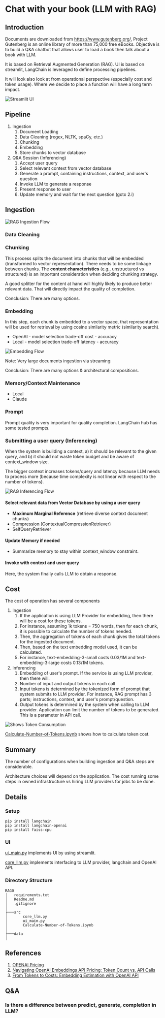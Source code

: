 # Chat with your book (LLM with RAG)

## Introduction

Documents are downloaded from https://www.gutenberg.org/, Project Gutenberg is an online library of more than 75,000 free eBooks. 
Objective is to build a Q&A chatbot that allows user to load a book then talk about a book with LLM. 

It is based on Retrieval Augmented Generation (RAG). UI is based on streamlit, 
LangChain is leveraged to define processing pipelines. 

It will look also look at from operational perspective (especially cost and token usage).
Where we decide to place a function will have a long term impact. 

![Streamlit UI](./img/UI_main_screen_v1.png)

## Pipeline
 1. Ingestion
     1. Document Loading 
     1. Data Cleaning (regex, NLTK, spaCy, etc.)
     1. Chunking
     1. Embedding
     1. Store chunks to vector database 
1. Q&A Session (Inferencing)
    1. Accept user query
    1. Select relevant context from vector database
    1. Generate a prompt, containing instructions, context, and user's question
    1. Invoke LLM to generate a response
    1. Present response to user
    1. Update memory and wait for the next question (goto 2.i)

## Ingestion

![RAG Ingestion Flow](./img/RAG-ingestion-flow.png)

### Data Cleaning


### Chunking
This process splits the document into chunks that will be embedded (transformed to vector representation).
There needs to be some linkage between chunks.
The **content characteristics** (e.g., unstructured vs structured) is an important consideration when deciding chunking strategy. 

A good splitter for the content at hand will highly likely to produce better relevant data. That will directly impact the quality of completion. 

Conclusion: There are many options. 

### Embedding
In this step, each chunk is embedded to a vector space, that representation will be used for retrieval 
by using cosine similarity metric (similarity search). 


- OpenAI - model selection trade-off cost - accuracy
- Local - model selection trade-off latency - accuracy

![Embedding Flow](./img/embedding-flow.png)

Note: Very large documents ingestion via streaming 

Conclusion: There are many options & architectural compositions.

### Memory/Context Maintenance
- Local 
- Claude   

### Prompt
Prompt quality is very important for quality completion. 
LangChain hub has some tested prompts. 


### Submitting a user query (Inferencing)

When the system is building a context, 
a) it should be relevant to the given query, and 
b) it should not waste token budget and be aware of context_window size. 

The bigger context increases tokens/query and latency because LLM needs to process more 
(because time complexity is not linear with respect to the number of tokens). 

![RAG Inferencing Flow](./img/RAG-inferencing.png)

#### Select relevant data from Vector Database by using a user query
- **Maximum Marginal Reference** (retrieve diverse context document chunks)
- Compression (ContextualCompressionRetriever)
- SelfQueryRetriever

#### Update Memory if needed

- Summarize memory to stay within context_window constraint.

#### Invoke with context and user query
Here, the system finally calls LLM to obtain a response. 

## Cost 
The cost of operation has several components
 1. Ingestion
    1. If the application is using LLM Provider for embedding, then there will be a cost for these tokens. 
    2. For instance, assuming 1k tokens = 750 words, then for each chunk, it is possible to calculate the number of tokens needed.
    3. Then, the aggregation of tokens of each chunk gives the total tokens for the ingested document. 
    4. Then, based on the text embedding model used, it can be calculated.
    5. For instance, text-embedding-3-small costs 0.03/1M and text-embedding-3-large costs 0.13/1M tokens.
 1. Inferencing 
    1. Embedding of user's prompt. If the service is using LLM provider, then there will. 
    2. Number of input and output tokens in each call
    2. Input tokens is determined by the tokenized form of prompt that system submits to LLM provider. For instance, RAG prompt has 3 parts; instructions, context, and user's prompt/question. 
    3. Output tokens is determined by the system when calling to LLM provider. Application can limit the number of tokens to be generated. This is a parameter in API call. 

![Shows Token Consumption](./img/UI-main_screen_v2.png)

[Calculate-Number-of-Tokens.ipynb](./src/Calculate-Number-of-Tokens.ipynb) shows how to calculate token cost. 

## Summary
The number of configurations when building ingestion and Q&A steps are considerable.  

Architecture choices will depend on the application. 
The cost running some steps in owned infrastructure vs hiring LLM providers for jobs to be done. 

## Details

### Setup

```
pip install langchain
pip install langchain-openai
pip install faiss-cpu
```

### UI

[ui_main.py](./src/ui_main.py) implements UI by using streamlit.

[core_llm.py](./src/core_llm.py) implements interfacing to LLM provider, langchain and OpenAI API.

### Directory Structure
```
RAG0
│   requirements.txt
│   Readme.md
│   .gitignore
│
├───src
│       core_llm.py
│       ui_main.py
│       Calculate-Number-of-Tokens.ipynb
│
├───data
│       
```

## References
 1. [OPENAI Pricing](https://platform.openai.com/docs/pricing)
 1. [Navigating OpenAI Embeddings API Pricing: Token Count vs. API Calls](https://community.openai.com/t/navigating-openai-embeddings-api-pricing-token-count-vs-api-calls/289081)
 1. [From Tokens to Costs: Embedding Estimation with OpenAI API](https://mindfulcto.com/from-tokens-to-costs-embedding-estimation-with-openai-api-8c535753a479)
## Q&A

### Is there a difference between predict, generate, completion in LLM?
